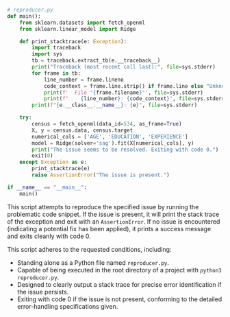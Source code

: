 ```python
# reproducer.py
def main():
    from sklearn.datasets import fetch_openml
    from sklearn.linear_model import Ridge

    def print_stacktrace(e: Exception):
        import traceback
        import sys
        tb = traceback.extract_tb(e.__traceback__)
        print("Traceback (most recent call last):", file=sys.stderr)
        for frame in tb:
            line_number = frame.lineno
            code_context = frame.line.strip() if frame.line else "Unknown"
            print(f'  File "{frame.filename}"', file=sys.stderr)
            print(f"    {line_number}: {code_context}", file=sys.stderr)
        print(f"{e.__class__.__name__}: {e}", file=sys.stderr)

    try:
        census = fetch_openml(data_id=534, as_frame=True)
        X, y = census.data, census.target
        numerical_cols = ['AGE', 'EDUCATION', 'EXPERIENCE']
        model = Ridge(solver='sag').fit(X[numerical_cols], y)
        print("The issue seems to be resolved. Exiting with code 0.")
        exit(0)
    except Exception as e:
        print_stacktrace(e)
        raise AssertionError("The issue is present.")

if __name__ == "__main__":
    main()
```

This script attempts to reproduce the specified issue by running the problematic code snippet. If the issue is present, it will print the stack trace of the exception and exit with an `AssertionError`. If no issue is encountered (indicating a potential fix has been applied), it prints a success message and exits cleanly with code 0.

This script adheres to the requested conditions, including:
- Standing alone as a Python file named `reproducer.py`.
- Capable of being executed in the root directory of a project with `python3 reproducer.py`.
- Designed to clearly output a stack trace for precise error identification if the issue persists.
- Exiting with code 0 if the issue is not present, conforming to the detailed error-handling specifications given.